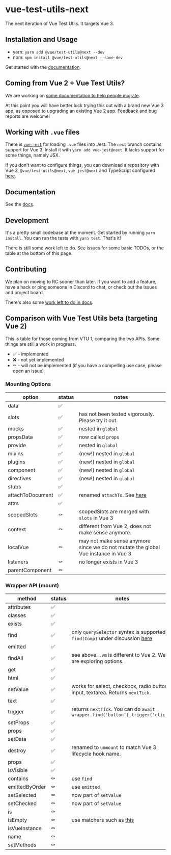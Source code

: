 # vue-test-utils-next

The next iteration of Vue Test Utils. It targets Vue 3.

## Installation and Usage

- yarn: `yarn add @vue/test-utils@next --dev`
- npm: `npm install @vue/test-utils@next --save-dev`

Get started with the [documentation](https://next.vue-test-utils.vuejs.org/).

## Coming from Vue 2 + Vue Test Utils?

We are working on [some documentation to help people migrate](https://vue-test-utils.vuejs.org/v2/guide/migration.html).

At this point you will have better luck trying this out with a brand new Vue 3 app, as opposed to upgrading an existing Vue 2 app. Feedback and bug reports are welcome!

## Working with `.vue` files

There is [`vue-jest`](https://github.com/vuejs/vue-jest) for loading `.vue` files into Jest. The `next` branch contains support for Vue 3. Install it with `yarn add vue-jest@next`. It lacks support for some things, namely JSX.

If you don't want to configure things, you can download a repository with Vue 3, `@vue/test-utils@next`, `vue-jest@next` and TypeScript configured [here](https://github.com/lmiller1990/vtu-next-demo).

## Documentation

See the [docs](https://next.vue-test-utils.vuejs.org/).

## Development

It's a pretty small codebase at the moment. Get started by running `yarn install`. You can run the tests with `yarn test`. That's it!

There is still some work left to do. See issues for some basic TODOs, or the table at the bottom of this page.

## Contributing

We plan on moving to RC sooner than later. If you want to add a feature, have a hack or ping someone in Discord to chat, or check out the issues and project board.

There's also some [work left to do in docs](https://github.com/vuejs/vue-test-utils-next/issues?q=is%3Aopen+is%3Aissue+label%3Adocumentation).

## Comparison with Vue Test Utils beta (targeting Vue 2)

This is table for those coming from VTU 1, comparing the two APIs. Some things are still a work in progress.

- ✅ - implemented
- ❌ - not yet implemented
- ⚰️ - will not be implemented (if you have a compelling use case, please open an issue)

### Mounting Options

| option           | status | notes                                                                               |
| ---------------- | ------ | ----------------------------------------------------------------------------------- |
| data             | ✅     |
| slots            | ✅     | has not been tested vigorously. Please try it out.                                  |
| mocks            | ✅     | nested in `global`                                                                  |
| propsData        | ✅     | now called `props`                                                                  |
| provide          | ✅     | nested in `global`                                                                  |
| mixins           | ✅     | (new!) nested in `global`                                                           |
| plugins          | ✅     | (new!) nested in `global`                                                           |
| component        | ✅     | (new!) nested in `global`                                                           |
| directives       | ✅     | (new!) nested in `global`                                                           |
| stubs            | ✅     |
| attachToDocument | ✅     | renamed `attachTo`. See [here](https://github.com/vuejs/vue-test-utils/pull/1492)   |
| attrs            | ✅     |
| scopedSlots      | ⚰️     | scopedSlots are merged with `slots` in Vue 3                                        |
| context          | ⚰️     | different from Vue 2, does not make sense anymore.                                  |
| localVue         | ⚰️     | may not make sense anymore since we do not mutate the global Vue instance in Vue 3. |
| listeners        | ⚰️     | no longer exists in Vue 3                                                           |
| parentComponent  | ⚰️     |

### Wrapper API (mount)

| method         | status | notes                                                                                                                               |
| -------------- | ------ | ----------------------------------------------------------------------------------------------------------------------------------- |
| attributes     | ✅     |
| classes        | ✅     |
| exists         | ✅     |
| find           | ✅     | only `querySelector` syntax is supported. `find(Comp)` under discussion [here](https://github.com/vuejs/vue-test-utils/issues/1498) |
| emitted        | ✅     |
| findAll        | ✅     | see above. `.vm` is different to Vue 2. We are exploring options.                                                                   |
| get            | ✅     |
| html           | ✅     |
| setValue       | ✅     | works for select, checkbox, radio button, input, textarea. Returns `nextTick`.                                                      |
| text           | ✅     |
| trigger        | ✅     | returns `nextTick`. You can do `await wrapper.find('button').trigger('click')`                                                      |
| setProps       | ✅     |
| props          | ✅     |
| setData        | ✅     |
| destroy        | ✅     | renamed to `unmount` to match Vue 3 lifecycle hook name.                                                                            |
| props          | ✅     |
| isVisible      | ✅     |
| contains       | ⚰️     | use `find`                                                                                                                          |
| emittedByOrder | ⚰️     | use `emitted`                                                                                                                       |
| setSelected    | ⚰️     | now part of `setValue`                                                                                                              |
| setChecked     | ⚰️     | now part of `setValue`                                                                                                              |
| is             | ⚰️     |
| isEmpty        | ⚰️     | use matchers such as [this](https://github.com/testing-library/jest-dom#tobeempty)                                                  |
| isVueInstance  | ⚰️     |
| name           | ⚰️     |
| setMethods     | ⚰️     |
